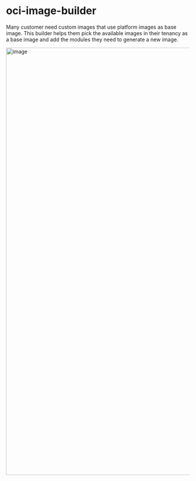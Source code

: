 # oci-image-builder

Many customer need custom images that use platform images as base image. This builder helps them pick the available images in their tenancy as a base image and add the modules they need to generate a new image. 

<img width="1507" height="1167" alt="image" src="https://github.com/user-attachments/assets/612aecf9-6a09-4a4f-b46e-9385800d1fca" />
